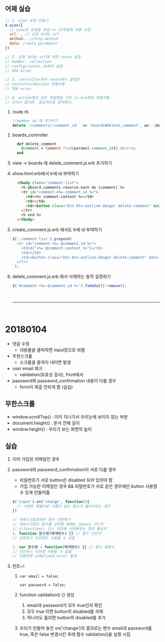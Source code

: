 ## 어제 실습

```javascript
// 1. ajax 요청 만들기
$.ajax({
  // ajax로 요청을 보냄 >> JS파일에 대한 요청
  url: , // 요청 보내는 url
  method:, //http method
  data: //data parameter
})

// 2. 요청 보내는 url에 대한 route 설정
// member, collection
// config/routes.rb에서 설정
// 404 error

// 3. controller에서 route에서 설정한 
// controller#action 만들어줌
// 500 error

// 4. action명과 같은 파일명을 가진 js.erb파일 만들어줌
// 오타가 없다면, 정상적으로 동작한다.
```



1. route.rb

   ```javascript
   //member do 에 추가하기
   delete '/comments/:comment_id'  => 'boards#delete_comment', as: :delete_comment_to
   ```

2. boards_controller

   ```ruby
     def delete_comment
       @comment = Comment.find(params[:comment_id]).destroy
     end
   ```

3. view -> boards 에 delete_comment.js.erb 추가하기

4. show.html.erb에서 tr에 id 부여하기

   ```html
     <tbody class="comment-list">
       <% @board.comments.reverse.each do |comment| %>
       <tr id="comment-<%= comment.id %>">
         <td><%= comment.content %></td>
         <td></td>
         <td><button class="btn btn-outline-danger delete-comment" data-id="<%= comment.id %>"><i class="fas fa-trash fa-spin"></i>삭제</button></td>
       </tr>
       <% end %>
     </tbody>
   ```

5. create_comment.js.erb 에서도 tr에 id 부여하기

   ```javascript
   $('.comment-list').prepend(`
     <tr id="comment-<%= @comment.id %>">
       <td>${"<%= @comment.content %>"}</td>
       <td></td>
       <td><button class="btn btn-outline-danger delete-comment" data-id="<%=@comment.id%>"><i class="fas fa-trash fa-spin"></i>삭제</button></td>
     </tr>
   `);
   ```

6. delete_comment.js.erb 에서 삭제하는 동작 설정하기

   ```javascript
   $('#comment-<%= @comment.id %>').fadeOut().remove();
   ```

   ​

   ---

   ​

# 20180104

- 댓글 수정
  - 내용물을 클릭하면 input창으로 바뀜
- 무한스크롤
  - 스크롤을 끝까지 내리면 발생
- user email 체크
  - validation(유효성 검사), front에서
- password와 password_confirmation 내용이 다를 경우
  - form이 제출 안되게 함 (실습)



## 무한스크롤

- window.scrollTop() : 이미 지나가서 우리눈에 보이지 않는 부분
- document.height() : 문서 전체 길이
- window.height() : 우리가 보는 화면의 높이



## 실습

1. 이미 가입된 이메일인 경우

2. password와 password_confirmation이 서로 다를 경우

   - 비밀번호가 서로 button은 disabled 되어 있어야 함
   - 가입 가능한 이메일인 경우 && 비밀번호가 서로 같은 경우에만 button 사용할 수 있게 만들어줌

   ```javascript
   $('input').on('change', function(){
     // 이벤트 핸들러로 이름이 없는 함수가 들어가있는 경우
   })

   // 자바스크립트에서 함수 선언하기
   // 자바스크립트 함수를 선언할 때에는 jQuery 코드인
   // $(function() {}) 이전에 선언해주는 것이 통상적
   1. function 함수명(매개변수) {} // 함수 선언식
   // 선언하기 이전에도 사용할 수 있음

   2. var 함수명 = function(매개변수) {} // 함수 표현식
   // 선언하기 이전에 사용할 수 없음
   // 사용하면 undefined error 발생
   ```

3. 힌트~!

   1. `var email = false;`

      `var password = false;`

   2. function validation() {} 생성

      1. email과 password가 모두 true인지 확인
      2. 모두 true 이면 button의 disabled를 삭제
      3. 하나라도 틀리면 button의 disabled를 추가

   3. 우리가 만들어 놓은 on('change')의 결과로는 변수 email과 password를 true, 혹은 false 변경시킨 후에 함수 validation()을 실행 시킴

   ​